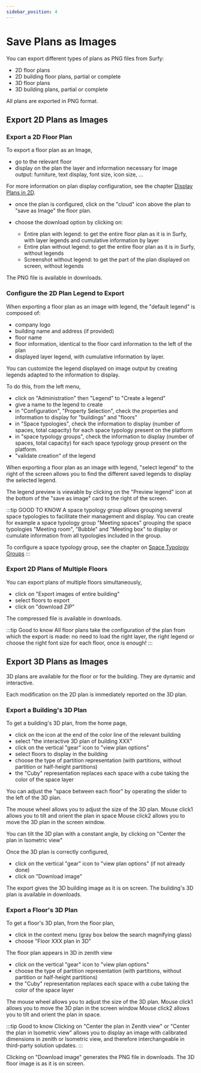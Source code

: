 ```yaml
---
sidebar_position: 4
---
```


# Save Plans as Images

You can export different types of plans as PNG files from Surfy:
-   2D floor plans
-   2D building floor plans, partial or complete
-   3D floor plans
-   3D building plans, partial or complete

All plans are exported in PNG format.

## Export 2D Plans as Images

### Export a 2D Floor Plan

To export a floor plan as an Image,

-   go to the relevant floor
-   display on the plan the layer and information necessary for image output: furniture, text display, font size, icon size, ...

For more information on plan display configuration, see the chapter [Display Plans in 2D](/en/docs/courses/views/2Dviews).

-   once the plan is configured, click on the "cloud" icon above the plan to "save as Image" the floor plan.

-   choose the download option by clicking on:

    -   Entire plan with legend: to get the entire floor plan as it is in Surfy, with layer legends and cumulative information by layer
    -   Entire plan without legend: to get the entire floor plan as it is in Surfy, without legends
    -   Screenshot without legend: to get the part of the plan displayed on screen, without legends

The PNG file is available in downloads.

### Configure the 2D Plan Legend to Export

When exporting a floor plan as an image with legend, the "default legend" is composed of:

-   company logo
-   building name and address (if provided)
-   floor name
-   floor information, identical to the floor card information to the left of the plan
-   displayed layer legend, with cumulative information by layer.

You can customize the legend displayed on image output by creating legends adapted to the information to display.

To do this, from the left menu,

-   click on "Administration" then "Legend" to "Create a legend"
-   give a name to the legend to create
-   in "Configuration", "Property Selection", check the properties and information to display for "buildings" and "floors"
-   in "Space typologies", check the information to display (number of spaces, total capacity) for each space typology present on the platform
-   in "space typology groups", check the information to display (number of spaces, total capacity) for each space typology group present on the platform.
-   "validate creation" of the legend

When exporting a floor plan as an image with legend, "select legend" to the right of the screen allows you to find the different saved legends to display the selected legend.

The legend preview is viewable by clicking on the "Preview legend" icon at the bottom of the "save as image" card to the right of the screen.

:::tip GOOD TO KNOW
A space typology group allows grouping several space typologies to facilitate their management and display.
You can create for example a space typology group "Meeting spaces" grouping the space typologies "Meeting room", "Bubble" and "Meeting box" to display or cumulate information from all typologies included in the group.

To configure a space typology group, see the chapter on [Space Typology Groups](/en/docs/tutorials/surfaces/room/roomtype/#space-typology-groups)
:::

### Export 2D Plans of Multiple Floors

You can export plans of multiple floors simultaneously,
-   click on "Export images of entire building"
-   select floors to export
-   click on "download ZIP"

The compressed file is available in downloads.

:::tip Good to know
All floor plans take the configuration of the plan from which the export is made: no need to load the right layer, the right legend or choose the right font size for each floor, once is enough!
:::

## Export 3D Plans as Images

3D plans are available for the floor or for the building.
They are dynamic and interactive.

Each modification on the 2D plan is immediately reported on the 3D plan.

### Export a Building's 3D Plan

To get a building's 3D plan, from the home page,

-   click on the icon at the end of the color line of the relevant building
-   select "the interactive 3D plan of building XXX"
-   click on the vertical "gear" icon to "view plan options"
-   select floors to display in the building
-   choose the type of partition representation (with partitions, without partition or half-height partitions)
-   the "Cuby" representation replaces each space with a cube taking the color of the space layer

You can adjust the "space between each floor" by operating the slider to the left of the 3D plan.

The mouse wheel allows you to adjust the size of the 3D plan.
Mouse click1 allows you to tilt and orient the plan in space
Mouse click2 allows you to move the 3D plan in the screen window.

You can tilt the 3D plan with a constant angle, by clicking on "Center the plan in Isometric view"

Once the 3D plan is correctly configured,

-   click on the vertical "gear" icon to "view plan options" (if not already done)
-   click on "Download image"

The export gives the 3D building image as it is on screen.
The building's 3D plan is available in downloads.


### Export a Floor's 3D Plan

To get a floor's 3D plan, from the floor plan,

-   click in the context menu (gray box below the search magnifying glass)
-   choose "Floor XXX plan in 3D"

The floor plan appears in 3D in zenith view

-   click on the vertical "gear" icon to "view plan options"
-   choose the type of partition representation (with partitions, without partition or half-height partitions)
-   the "Cuby" representation replaces each space with a cube taking the color of the space layer

The mouse wheel allows you to adjust the size of the 3D plan.
Mouse click1 allows you to move the 3D plan in the screen window
Mouse click2 allows you to tilt and orient the plan in space.

:::tip Good to know
Clicking on "Center the plan in Zenith view" or "Center the plan in Isometric view" allows you to display an image with calibrated dimensions in zenith or Isometric view, and therefore interchangeable in third-party solution updates.
:::


Clicking on "Download image" generates the PNG file in downloads.
The 3D floor image is as it is on screen.